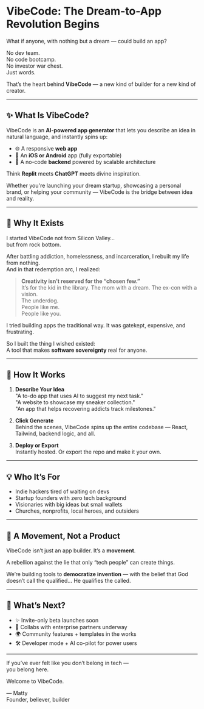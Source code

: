 # VibeCode: The Dream-to-App Revolution Begins

What if anyone, with nothing but a dream — could build an app?

No dev team.  
No code bootcamp.  
No investor war chest.  
Just words.

That’s the heart behind **VibeCode** — a new kind of builder for a new kind of creator.

---

## ✨ What Is VibeCode?

VibeCode is an **AI-powered app generator** that lets you describe an idea in natural language, and instantly spins up:

- 🌐 A responsive **web app**
- 📱 An **iOS or Android** app (fully exportable)
- 🧠 A no-code **backend** powered by scalable architecture

Think **Replit** meets **ChatGPT** meets divine inspiration.

Whether you're launching your dream startup, showcasing a personal brand, or helping your community — VibeCode is the bridge between idea and reality.

---

## 🚀 Why It Exists

I started VibeCode not from Silicon Valley…  
but from rock bottom.

After battling addiction, homelessness, and incarceration, I rebuilt my life from nothing.  
And in that redemption arc, I realized:

> **Creativity isn’t reserved for the “chosen few.”**  
> It’s for the kid in the library. The mom with a dream. The ex-con with a vision.  
> The underdog.  
> People like me.  
> People like you.

I tried building apps the traditional way. It was gatekept, expensive, and frustrating.

So I built the thing I wished existed:  
A tool that makes **software sovereignty** real for anyone.

---

## 🧩 How It Works

1. **Describe Your Idea**  
   "A to-do app that uses AI to suggest my next task."  
   "A website to showcase my sneaker collection."  
   "An app that helps recovering addicts track milestones."

2. **Click Generate**  
   Behind the scenes, VibeCode spins up the entire codebase — React, Tailwind, backend logic, and all.

3. **Deploy or Export**  
   Instantly hosted. Or export the repo and make it your own.

---

## 💡 Who It’s For

- Indie hackers tired of waiting on devs
- Startup founders with zero tech background
- Visionaries with big ideas but small wallets
- Churches, nonprofits, local heroes, and outsiders

---

## 🙏 A Movement, Not a Product

VibeCode isn’t just an app builder. It’s a **movement**.

A rebellion against the lie that only “tech people” can create things.

We’re building tools to **democratize invention** — with the belief that God doesn’t call the qualified… He qualifies the called.

---

## 🎯 What’s Next?

- ✨ Invite-only beta launches soon  
- 🤝 Collabs with enterprise partners underway  
- 🌍 Community features + templates in the works  
- 🛠️ Developer mode + AI co-pilot for power users

---

If you’ve ever felt like you don’t belong in tech —  
you belong here.

Welcome to VibeCode.

— Matty  
Founder, believer, builder
